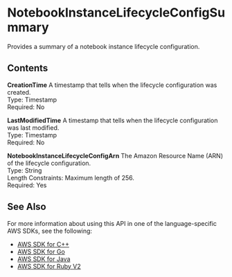 # NotebookInstanceLifecycleConfigSummary<a name="API_NotebookInstanceLifecycleConfigSummary"></a>

Provides a summary of a notebook instance lifecycle configuration\.

## Contents<a name="API_NotebookInstanceLifecycleConfigSummary_Contents"></a>

 **CreationTime**   <a name="SageMaker-Type-NotebookInstanceLifecycleConfigSummary-CreationTime"></a>
A timestamp that tells when the lifecycle configuration was created\.  
Type: Timestamp  
Required: No

 **LastModifiedTime**   <a name="SageMaker-Type-NotebookInstanceLifecycleConfigSummary-LastModifiedTime"></a>
A timestamp that tells when the lifecycle configuration was last modified\.  
Type: Timestamp  
Required: No

 **NotebookInstanceLifecycleConfigArn**   <a name="SageMaker-Type-NotebookInstanceLifecycleConfigSummary-NotebookInstanceLifecycleConfigArn"></a>
The Amazon Resource Name \(ARN\) of the lifecycle configuration\.  
Type: String  
Length Constraints: Maximum length of 256\.  
Required: Yes

## See Also<a name="API_NotebookInstanceLifecycleConfigSummary_SeeAlso"></a>

For more information about using this API in one of the language\-specific AWS SDKs, see the following:
+  [AWS SDK for C\+\+](https://docs.aws.amazon.com/goto/SdkForCpp/sagemaker-2017-07-24/NotebookInstanceLifecycleConfigSummary) 
+  [AWS SDK for Go](https://docs.aws.amazon.com/goto/SdkForGoV1/sagemaker-2017-07-24/NotebookInstanceLifecycleConfigSummary) 
+  [AWS SDK for Java](https://docs.aws.amazon.com/goto/SdkForJava/sagemaker-2017-07-24/NotebookInstanceLifecycleConfigSummary) 
+  [AWS SDK for Ruby V2](https://docs.aws.amazon.com/goto/SdkForRubyV2/sagemaker-2017-07-24/NotebookInstanceLifecycleConfigSummary) 